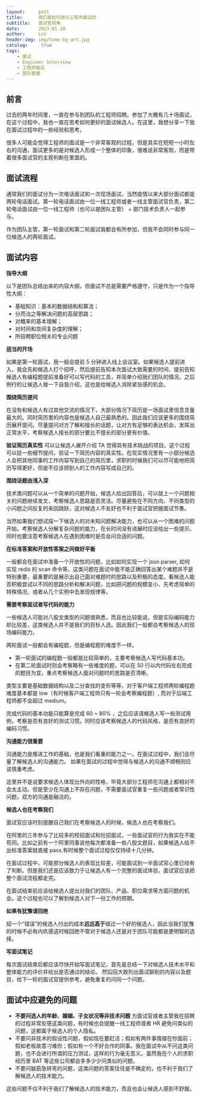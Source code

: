 ```yaml
---
layout:     post
title:      我们是如何进行工程师面试的
subtitle:   面试官视角
date:       2023-01-20
author:     Lnn
header-img: img/home-bg-art.jpg
catalog: 	 true
tags:
    - 面试
    - Engineer Interview
    - 工程师面试
    - 团队管理
---
```



## 前言

过去的两年时间里，一直在参与到团队的工程师招聘。参加了大概有几十场面试，在这个过程中，我也一直在思考如何更好的面试候选人。在这里，我想分享一下我在面试过程中的一些经验和思考。 

很多人可能会觉得工程师的面试是一个非常客观的过程，但是其实在短短一小时左右的沟通，面试更多的是对候选人形成一个整体的印象，很难说非常客观，而是带着很多面试官的主观判断在里面的。


## 面试流程

通常我们的面试分为一次电话面试和一次现场面试，当然疫情以来大部分面试都是两轮电话面试。第一轮电话面试由一位一线工程师或者一线主管面试官负责，第二轮电话面试由一位一线工程师（也可以是团队主管） + 部门技术负责人一起参与。

作为团队主管，第一轮面试和第二轮面试我都会有所参加，但我不会同时参与同一位候选人的两轮面试。


## 面试内容

**指导大纲**

以下是团队总结出来的内容大纲，但面试不总是需要严格遵守，只是作为一个指导性大纲：

- 基础知识：基本的数据结构和算法；
- 分而治之等解决问题的高层思路；
- 对概率的基本理解；
- 对时间和空间复杂度的理解；
- 所招聘职位相关的专业问题



**适当的开场**

如果是第一轮面试，我一般会提前 5 分钟进入线上会议室。如果候选人提前进入，我会先和候选人打个招呼，然后提前告知本次面试大致需要的时间、提前告知候选人有编程题提前准备好可以写代码的工具，并简单介绍我们团队的情况。之后例行的让候选人做一下自我介绍，这也是给候选人消除紧张感的机会。


**围绕简历提问**

在没有和候选人有过其他交流的情况下，大部分情况下简历是一场面试里信息含量最大的，同时简历里的内容也是候选人自己最熟悉的。因此我们应该更多的围绕简历展开提问。尽量提问对方了解和擅长的话题，让对方有足够的表达机会，发挥出正常水平，考察候选人擅长的部分要比不擅长的部分更有价值。


**验证简历真实性**
可以让候选人展开介绍 TA 觉得具有技术挑战的项目。这个过程可以捉一些细节提问，验证一下简历内容的真实性。在现实情况里有一小部分候选人会把其他同事的工作内容写到自己的简历里，求职的时候我们可以尽可能地把简历写得更好，但是不应该把别人的工作内容写成自己的。


**围绕话题由浅入深**

技术类问题可以从一个简单的问题开始，候选人给出回答后，可以就上一个问题相关的问题继续发文，考察候选人思路是否灵活。尽量避免在不同方向、不同类型的小问题之间反复的来回跳跃，这对候选人不友好也不利于面试官把握面试节奏。

当然如果我们想试探一下候选人的对未知问题解决能力，也可以从一个困难的问题开始，考察候选人分解复杂问题的能力，在长时间没有进展时应该给出一些提示。同时也要注意考察候选人在遇到困难时是否会问合适的问题。

**在标准答案和开放性答案之间做好平衡**

一般都会在面试中准备一个开放性的问题，比如如何实现一个 json parser, 如何实现 redis 的 scan 命令等。这类问题在面试中能不能正确回答出某个难题并不是特别重要，最重要的是展示出自己面对难题时的思路以及积极的态度。看候选人能否积极尝试以不同的思路分析和解决问题，比如把问题的规模变小、先考虑简单的特殊情况、或者从几个实例中去发现规律等。


**需要考察面试者写代码的能力**

一些候选人可能对八股文类型的问题很熟悉，而且也比较能说，但是实际编码能力却比较差，这类候选人并不是我们的目标人选。因此我们一般都会考察候选人的现场编码能力。

两轮面试一般都会有编程题，但是编程题的难度不一样。
- 第一轮面试的编程题一般都是比较简单的，主要考察候选人写代码基本功。 
- 在第二轮面试时则会考察略有一些难度的题，可以在 50 行以内代码左右完成的题目为宜，重点考察候选人面对问题时的思路是否清晰。

类型主要是基础数据结构以及二分查找的变形等等，对于客户端工程师两轮编程题难度基本都是 low（有时候客户端工程师只有一轮会考察编程题）, 而对于后端工程师都不会超过 medium。

完成代码的基本功能只能算是完成 60 ~ 80% ，之后应该请候选人写一些测试用例，考察是否有良好的测试习惯。同时应该考察候选人的代码风格，是否有良好的编码习惯。


**沟通能力很重要**

沟通能力是推进工作的基础，也是我们看重的能力之一。在面试过程中，我们会尽量了解候选人的沟通能力。 如果在面试的过程中觉得与候选人的沟通不顺畅则应该慎重考虑。

这里并不是说要求候选人体现出外向的性格，毕竟大部分工程师在沟通上都相对不会太主动。但是至少在沟通上不存在问题，不需要面试官重复一些问题或者常识性问题，双方的沟通是融洽的。



**候选人也在考察我们**

面试官应该时刻提醒自己我们在考察候选人的时候，候选人也在考察我们。

在阿里的三年参与了比较多的校招面试和社招面试，一些面试官的行为我实在不能苟同。比如之前有一个阿里同事说他每次都准备一些八股文题目，如果候选人给不出标准答案就直接 pass,有时候整个面试过程仅仅持续十几分钟。

在面试过程中，可能部分候选人的表现比较差，可能面试到一半面试官心里已经有了判断。但是我们还是应该致力于让候选人有一个完整的面试体验，面试官应该把整个面试流程都走完。

在面试结束前应该给候选人提出对我们的团队、产品、职位需求等方面问题的机会。这个过程也可以了解到候选人对下一份工作的预期。


**如果有犹豫请回绝**

招一个“错误”的候选人付出的成本**远远高于**错过一个好的候选人，因此当我们犹豫的时候不必有内疚感这时候回绝不管对于候选人还是对于团队可能都是更明智的选择。


**写面试笔记**

每次面试结束后都应该尽快开始写面试笔记，首先是总结一下对候选人技术水平和整体能力的评价并给出是否通过的结论。 然后回大致列出面试聊到的内容以及题目，给下一轮的面试官提供参考，避免重复的问同一个问题。



## 面试中应避免的问题

- **不要问选人的年龄、婚姻、子女状况等非技术问题** 为面试官或者主管我在招聘的过程非常反感这类问题，有时候也会提醒一线工程师或者 HR 避免问类似的问题，这都属于候选人的个人隐私。
- 不要问非技术的假设性问题，假如现在要赶活；假如有两件事情摆在你面前；假如老板故意刁难你；假如有一个不好合作的同事。我在面试中从不问这类问题，也不会进行所谓的压力测试，这样的行为毫无意义。虽然我在个人的求职经历里 BAT 等这些公司都会多多少少问类似的问题。
- 不要问脑筋急转弯的问题，这类问题的答案往往是不确定的，也不利于我们了解候选人的技术能力。

这些问题不仅不利于我们了解候选人的技术能力，而且也会让候选人感到不舒服。